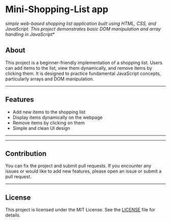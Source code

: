 # Mini-Shopping-List app
 *simple web-based shopping list application built using HTML, CSS, and JavaScript.  This project demonstrates basic DOM manipulation and array handling in JavaScript**


## About

This project is a beginner-friendly implementation of a shopping list. Users can add items to the list, view them dynamically, and remove items by clicking them. It is designed to practice fundamental JavaScript concepts, particularly arrays and DOM manipulation.

---

## Features

- Add new items to the shopping list
- Display items dynamically on the webpage
- Remove items by clicking on them
- Simple and clean UI design

---



---

## Contribution

You can fix the project and submit pull requests. If you encounter any issues or would like to add new features, please open an issue or submit a pull request.

---

## License

This project is licensed under the MIT License. See the [LICENSE](LICENSE) file for details.
